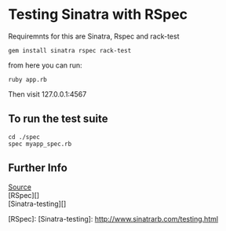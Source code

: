 Testing Sinatra with RSpec
==========================

Requiremnts for this are Sinatra, Rspec and rack-test

    gem install sinatra rspec rack-test

from here you can run:

    ruby app.rb

Then visit 127.0.0.1:4567

To run the test suite
---------------------

    cd ./spec
    spec myapp_spec.rb
  

Further Info
------------

[Source][]  
[RSpec][]  
[Sinatra-testing][]  

[Source]: http://iamneato.com/2009/08/01/rspec-and-sinatra-quick-start
[RSpec]: 
[Sinatra-testing]: http://www.sinatrarb.com/testing.html
